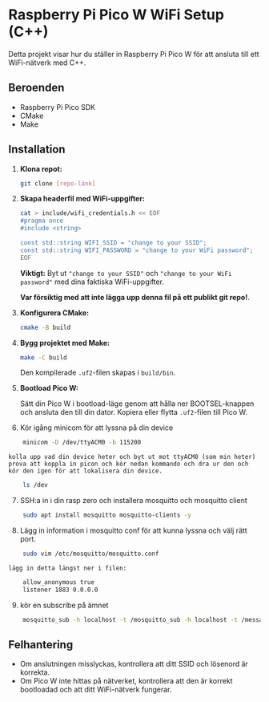 # Raspberry Pi Pico W WiFi Setup (C++)

Detta projekt visar hur du ställer in Raspberry Pi Pico W för att ansluta till ett WiFi-nätverk med C++.

## Beroenden

* Raspberry Pi Pico SDK
* CMake
* Make

## Installation

1.  **Klona repot:**

    ```bash
    git clone [repo-länk]
    ```

2.  **Skapa headerfil med WiFi-uppgifter:**
    ```bash
    cat > include/wifi_credentials.h << EOF
    #pragma once
    #include <string>

    const std::string WIFI_SSID = "change to your SSID";
    const std::string WIFI_PASSWORD = "change to your WiFi password";
    EOF
    ```

    **Viktigt:** Byt ut `"change to your SSID"` och `"change to your WiFi password"` med dina faktiska WiFi-uppgifter. 
    
    **Var försiktig med att inte lägga upp denna fil på ett publikt git repo!**.

3.  **Konfigurera CMake:**
    ```bash
    cmake -B build
    ```

4.  **Bygg projektet med Make:**

    ```bash
    make -C build
    ```

    Den kompilerade `.uf2`-filen skapas i `build/bin`.

5.  **Bootload Pico W:**

    Sätt din Pico W i bootload-läge genom att hålla ner BOOTSEL-knappen och ansluta den till din dator. Kopiera eller flytta `.uf2`-filen till Pico W.


6. Kör igång minicom för att lyssna på din device
```bash
    minicom -D /dev/ttyACM0 -b 115200
```
    kolla upp vad din device heter och byt ut mot ttyACM0 (som min heter)
    prova att koppla in picon och kör nedan kommando och dra ur den och kör den igen för att lokalisera din device.
```bash
    ls /dev
```
7. SSH:a in i din rasp zero och installera mosquitto och mosquitto client
```bash 
    sudo apt install mosquitto mosquitto-clients -y
``` 
8. Lägg in information i mosquitto conf för att kunna lyssna och välj rätt port.
```bash
    sudo vim /etc/mosquitto/mosquitto.conf
```
    lägg in detta längst ner i filen:
```bash 
    allow_anonymous true
    listener 1883 0.0.0.0
```
9. kör en subscribe på ämnet
```bash 
    mosquitto_sub -h localhost -t /mosquitto_sub -h localhost -t /messagepub
```
## Felhantering

* Om anslutningen misslyckas, kontrollera att ditt SSID och lösenord är korrekta.
* Om Pico W inte hittas på nätverket, kontrollera att den är korrekt bootloadad och att ditt WiFi-nätverk fungerar.
